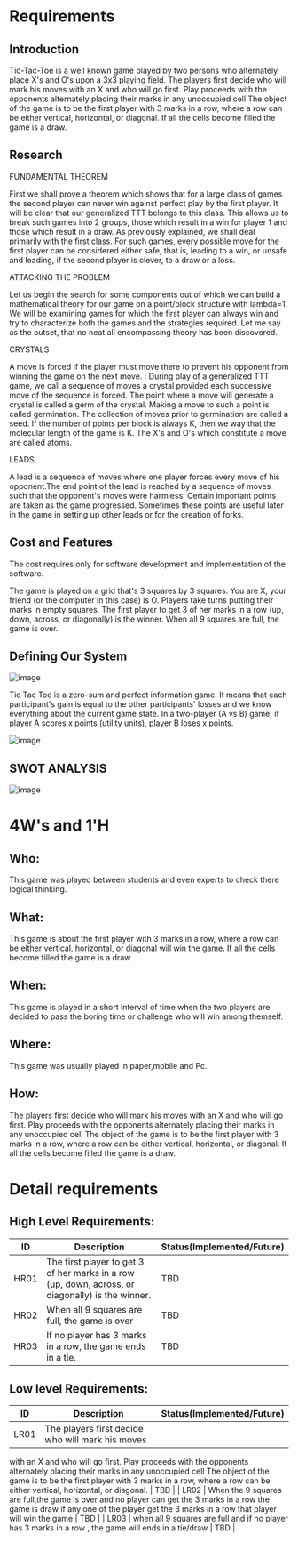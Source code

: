 # Requirements

## Introduction
Tic-Tac-Toe is a well known game played by two
persons who alternately place X's and O's upon a 3x3 playing field.
The players first decide who will mark his moves
with an X and who will go first. Play proceeds with the opponents
alternately placing their marks in any unoccupied cell 
The object of the game is to be the first player with 3
marks in a row, where a row can be either vertical, horizontal, or
diagonal. If all the cells become filled the game is a draw.

## Research

FUNDAMENTAL THEOREM

First we shall prove a theorem which shows that for a large class of games the second player can
never win against perfect play by the first player. It will be clear that our generalized TTT
belongs to this class. This allows us to break such games into 2 groups, those which result in a
win for player 1 and those which result in a draw. As previously explained, we shall deal
primarily with the first class. For such games, every possible move for the first player can be
considered either safe, that is, leading to a win, or unsafe and leading, if the second player is
clever, to a draw or a loss.

ATTACKING THE PROBLEM

Let us begin the search for some components out of which we can build a mathematical theory
for our game on a point/block structure with lambda=1. We will be examining games for which
the first player can always win and try to characterize both the games and the strategies required.
Let me say as the outset, that no neat all encompassing theory has been discovered.

CRYSTALS

A move is forced if the player must move there to prevent his opponent from
winning the game on the next move. : During play of a generalized TTT game, we call a sequence of moves a crystal
provided each successive move of the sequence is forced.  The point where a move will generate a crystal is called a germ of the crystal.
Making a move to such a point is called germination. The collection of moves prior to germination are called a seed. If the number of points per block is always K, then we way that the molecular length of the game is K. The X's and O's which constitute a move are called atoms. 

LEADS

A lead is a sequence of moves where one player forces every move of his opponent.The end point of the lead is reached by a sequence of moves such that the opponent's
moves were harmless. Certain important points are taken as the game progressed. Sometimes these points are
useful later in the game in setting up other leads or for the creation of forks. 



## Cost and Features

The cost requires only for software development and implementation of the software.

The game is played on a grid that's 3 squares by 3 squares.
You are X, your friend (or the computer in this case) is O. Players take turns putting their marks in empty squares.
The first player to get 3 of her marks in a row (up, down, across, or diagonally) is the winner.
When all 9 squares are full, the game is over.

## Defining Our System

![image](https://user-images.githubusercontent.com/80813102/114451831-54630380-9bf5-11eb-9d04-a7f3c0749819.png)

Tic Tac Toe is a zero-sum and perfect information game. It means that each participant's gain is equal to the other participants' losses and we know everything about the current game state. In a two-player (A vs B) game, if player A scores x points (utility units), player B loses x points.

![image](https://user-images.githubusercontent.com/80813102/114452439-10243300-9bf6-11eb-8aa1-21bd8f21c479.png)





## SWOT ANALYSIS
![image](https://user-images.githubusercontent.com/80813102/114412611-e30e5b00-9bca-11eb-9b72-160eb0885c27.png)


# 4W's and 1'H

## Who:
  This game was played between students and even experts to check there logical thinking.

## What:
This game is about the first player with 3
marks in a row, where a row can be either vertical, horizontal, or
diagonal will win the game. If all the cells become filled the game is a draw.

## When:

This game is played in a short interval of time when the two players are decided to pass the boring time or challenge who will win among themself.

## Where:

This game was usually played in paper,mobile and Pc.

## How:

The players first decide who will mark his moves
with an X and who will go first. Play proceeds with the opponents
alternately placing their marks in any unoccupied cell 
The object of the game is to be the first player with 3
marks in a row, where a row can be either vertical, horizontal, or
diagonal. If all the cells become filled the game is a draw.



# Detail requirements

## High Level Requirements:

| ID   |Description|Status(Implemented/Future)|
|------|-----------|------|
| HR01 |   The first player to get 3 of her marks in a row (up, down, across, or diagonally) is the winner.        |  TBD     |
| HR02 | When all 9 squares are full, the game is over          |    TBD |
| HR03 |  If no player has 3 marks in a row, the game ends in a tie.         |   TBD  |



## Low level Requirements:

| ID   |Description|Status(Implemented/Future) |
|------|-----------|------ |
| LR01 | The players first decide who will mark his moves
with an X and who will go first. Play proceeds with the opponents
alternately placing their marks in any unoccupied cell 
The object of the game is to be the first player with 3
marks in a row, where a row can be either vertical, horizontal, or
diagonal.          | TBD      |
| LR02 |  When the 9 squares are full,the game is over and no player can get the 3 marks in a row the game is draw if any one of the player get the 3 marks in a row that player will win the game         |  TBD     |
| LR03 |    when all 9 squares are full and if no player has 3 marks in a row , the game will ends in a tie/draw       |    TBD   |



